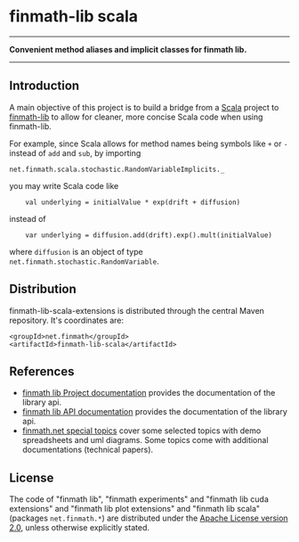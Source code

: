 finmath-lib scala
==========

****************************************

**Convenient method aliases and implicit classes for finmath lib.**

****************************************

## Introduction

A main objective of this project is to build a bridge from
a [Scala](https://scala-lang.org) project
to [finmath-lib](https://finmath.net/finmath-lib/)
to allow for cleaner, more concise Scala code when using finmath-lib.

For example, since Scala allows for method names being symbols like ``+`` or ``-`` instead of
``add`` and ``sub``, by importing

	net.finmath.scala.stochastic.RandomVariableImplicits._

you may write Scala code like

		val underlying = initialValue * exp(drift + diffusion)

instead of

		var underlying = diffusion.add(drift).exp().mult(initialValue)

where ``diffusion`` is an object of type `net.finmath.stochastic.RandomVariable`.



Distribution
-------------------------------------

finmath-lib-scala-extensions is distributed through the central Maven repository. It's coordinates are:

    <groupId>net.finmath</groupId>
    <artifactId>finmath-lib-scala</artifactId>


References
-------

* [finmath lib Project documentation](http://finmath.net/finmath-lib/)
provides the documentation of the library api.
* [finmath lib API documentation](http://finmath.net/finmath-lib/apidocs/)
provides the documentation of the library api.
* [finmath.net special topics](http://www.finmath.net/topics)
cover some selected topics with demo spreadsheets and uml diagrams.
Some topics come with additional documentations (technical papers).


License
-------

The code of "finmath lib", "finmath experiments" and "finmath lib cuda extensions" and "finmath lib plot extensions" and "finmath lib scala" (packages
`net.finmath.*`) are distributed under the [Apache License version
2.0](http://www.apache.org/licenses/LICENSE-2.0.html), unless otherwise explicitly stated.
